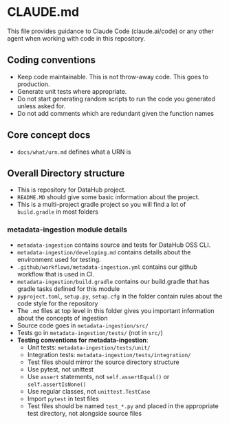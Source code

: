 # CLAUDE.md

This file provides guidance to Claude Code (claude.ai/code) or any other agent when working with code in this repository.

## Coding conventions

- Keep code maintainable. This is not throw-away code. This goes to production. 
- Generate unit tests where appropriate. 
- Do not start generating random scripts to run the code you generated unless asked for.
- Do not add comments which are redundant given the function names

## Core concept docs

 - `docs/what/urn.md` defines what a URN is

## Overall Directory structure

- This is repository for DataHub project.
- `README.MD` should give some basic information about the project.
- This is a multi-project gradle project so you will find a lot of `build.gradle` in most folders

### metadata-ingestion module details
- `metadata-ingestion` contains source and tests for DataHub OSS CLI.
- `metadata-ingestion/developing.md` contains details about the environment used for testing.
- `.github/workflows/metadata-ingestion.yml` contains our github workflow that is used in CI.
- `metadata-ingestion/build.gradle` contains our build.gradle that has gradle tasks defined for this module
- `pyproject.toml`, `setup.py`, `setup.cfg` in the folder contain rules about the code style for the repository
- The `.md` files at top level in this folder gives you important information about the concepts of ingestion
- Source code goes in `metadata-ingestion/src/`
- Tests go in `metadata-ingestion/tests/` (not in `src/`)
- **Testing conventions for metadata-ingestion**:
    - Unit tests: `metadata-ingestion/tests/unit/`
    - Integration tests: `metadata-ingestion/tests/integration/`
    - Test files should mirror the source directory structure
    - Use pytest, not unittest
    - Use `assert` statements, not `self.assertEqual()` or `self.assertIsNone()`
    - Use regular classes, not `unittest.TestCase`
    - Import `pytest` in test files
    - Test files should be named `test_*.py` and placed in the appropriate test directory, not alongside source files
